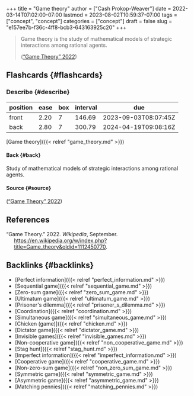 +++
title = "Game theory"
author = ["Cash Prokop-Weaver"]
date = 2022-03-14T07:02:00-07:00
lastmod = 2023-08-02T10:59:37-07:00
tags = ["concept", "concept"]
categories = ["concept"]
draft = false
slug = "e157ee7b-f36c-4ff8-bcb3-643163925c20"
+++

> Game theory is the study of mathematical models of strategic interactions among rational agents.
>
> (<a href="#citeproc_bib_item_1">“Game Theory” 2022</a>)


## Flashcards {#flashcards}


### Describe {#describe}

| position | ease | box | interval | due                  |
|----------|------|-----|----------|----------------------|
| front    | 2.20 | 7   | 146.69   | 2023-09-03T08:07:45Z |
| back     | 2.80 | 7   | 300.79   | 2024-04-19T09:08:16Z |

[Game theory]({{< relref "game_theory.md" >}})


#### Back {#back}

Study of mathematical models of strategic interactions among rational agents.


#### Source {#source}

(<a href="#citeproc_bib_item_1">“Game Theory” 2022</a>)

## References

<style>.csl-entry{text-indent: -1.5em; margin-left: 1.5em;}</style><div class="csl-bib-body">
  <div class="csl-entry"><a id="citeproc_bib_item_1"></a>“Game Theory.” 2022. <i>Wikipedia</i>, September. <a href="https://en.wikipedia.org/w/index.php?title=Game_theory&oldid=1112450770">https://en.wikipedia.org/w/index.php?title=Game_theory&#38;oldid=1112450770</a>.</div>
</div>


## Backlinks {#backlinks}

-   [Perfect information]({{< relref "perfect_information.md" >}})
-   [Sequential game]({{< relref "sequential_game.md" >}})
-   [Zero-sum game]({{< relref "zero_sum_game.md" >}})
-   [Ultimatum game]({{< relref "ultimatum_game.md" >}})
-   [Prisoner's dilemma]({{< relref "prisoner_s_dilemma.md" >}})
-   [Coordination]({{< relref "coordination.md" >}})
-   [Simultaneous game]({{< relref "simultaneous_game.md" >}})
-   [Chicken (game)]({{< relref "chicken.md" >}})
-   [Dictator game]({{< relref "dictator_game.md" >}})
-   [Invisible games]({{< relref "invisible_games.md" >}})
-   [Non-cooperative game]({{< relref "non_cooperative_game.md" >}})
-   [Stag hunt]({{< relref "stag_hunt.md" >}})
-   [Imperfect information]({{< relref "imperfect_information.md" >}})
-   [Cooperative game]({{< relref "cooperative_game.md" >}})
-   [Non-zero-sum game]({{< relref "non_zero_sum_game.md" >}})
-   [Symmetric game]({{< relref "symmetric_game.md" >}})
-   [Asymmetric game]({{< relref "asymmetric_game.md" >}})
-   [Matching pennies]({{< relref "matching_pennies.md" >}})
